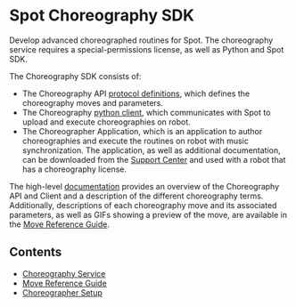 <!--
Copyright (c) 2021 Boston Dynamics, Inc.  All rights reserved.

Downloading, reproducing, distributing or otherwise using the SDK Software
is subject to the terms and conditions of the Boston Dynamics Software
Development Kit License (20191101-BDSDK-SL).
-->

# Spot Choreography SDK

Develop advanced choreographed routines for Spot. The choreography service requires a special-permissions license, as well as Python and Spot SDK.

The Choreography SDK consists of:
  * The Choreography API [protocol definitions](../../../choreography_protos/bosdyn/api/README), which defines the choreography moves and parameters.
  * The Choreography [python client](../../../python/bosdyn-choreography-client/src/bosdyn/choreography/client/README), which communicates with Spot to upload and execute choreographies on robot.
  * The Choreographer Application, which is an application to author choreographies and execute the routines on robot with music synchronization. The application, as well as additional documentation, can be downloaded from the [Support Center](https://support.bostondynamics.com) and used with a robot that has a choreography license.

The high-level [documentation](choreography_service.md) provides an overview of the Choreography API and Client and a description of the different choreography terms. Additionally, descriptions of each choreography move and its associated parameters, as well as GIFs showing a preview of the move, are available in the [Move Reference Guide](move_reference.md).

## Contents

* [Choreography Service](choreography_service.md)
* [Move Reference Guide](move_reference.md)
* [Choreographer Setup](choreographer_setup.md)
